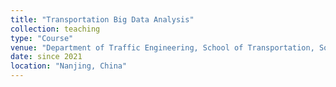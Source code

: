 ```yaml
---
title: "Transportation Big Data Analysis"
collection: teaching
type: "Course"
venue: "Department of Traffic Engineering, School of Transportation, Southeast University"
date: since 2021
location: "Nanjing, China"
---
```

